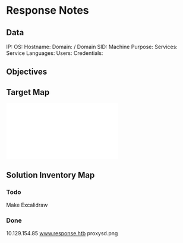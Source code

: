 # Response Notes

## Data 

IP: 
OS:
Hostname:
Domain:  / Domain SID:
Machine Purpose: 
Services:
Service Languages:
Users:
Credentials:

## Objectives

## Target Map

![](Response-map.excalidraw.md)

## Solution Inventory Map


### Todo 

Make Excalidraw

### Done
      

10.129.154.85 www.response.htb
proxysd.png
